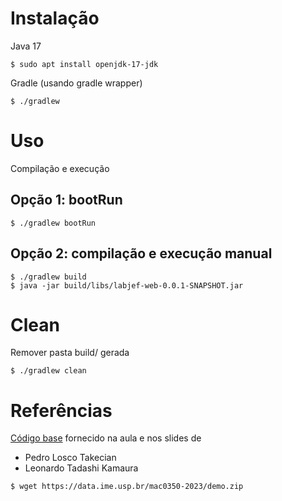 # Instalação

Java 17
```shell
$ sudo apt install openjdk-17-jdk
```

Gradle (usando gradle wrapper)
```shell
$ ./gradlew 
```

# Uso 

Compilação e execução

## Opção 1: bootRun

```shell
$ ./gradlew bootRun
```

## Opção 2: compilação e execução manual

```shell
$ ./gradlew build
$ java -jar build/libs/labjef-web-0.0.1-SNAPSHOT.jar
```

# Clean

Remover pasta build/ gerada

```shell
$ ./gradlew clean
```

# Referências

[Código base](https://data.ime.usp.br/mac0350-2023/demo.zip) fornecido na
aula e nos slides de 

- Pedro Losco Takecian
- Leonardo Tadashi Kamaura

```shell
$ wget https://data.ime.usp.br/mac0350-2023/demo.zip
```
